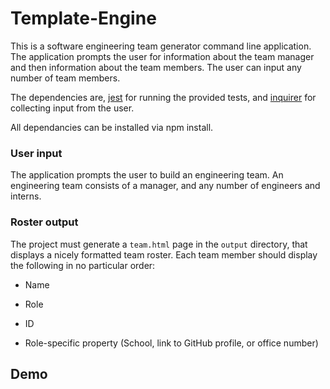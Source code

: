 # Template-Engine
This is a software engineering team generator command line application. The application prompts the user for information about the team manager and then information about the team members. The user can input any number of team members.

The dependencies are, [jest](https://jestjs.io/) for running the provided tests, and [inquirer](https://www.npmjs.com/package/inquirer) for collecting input from the user.

All dependancies can be installed via npm install.


### User input

The application prompts the user to build an engineering team. An engineering
team consists of a manager, and any number of engineers and interns.

### Roster output

The project must generate a `team.html` page in the `output` directory, that displays a nicely formatted team roster. Each team member should display the following in no particular order:

  * Name

  * Role

  * ID

  * Role-specific property (School, link to GitHub profile, or office number)
  
## Demo 
